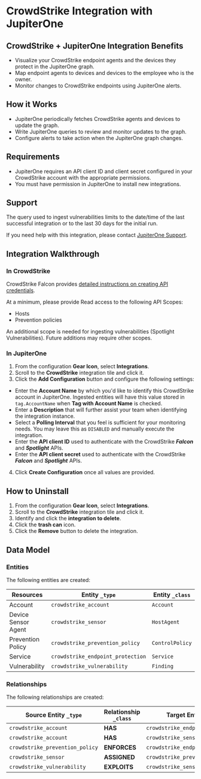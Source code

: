 # CrowdStrike Integration with JupiterOne

## CrowdStrike + JupiterOne Integration Benefits

*   Visualize your CrowdStrike endpoint agents and the devices they protect in the
    JupiterOne graph.
*   Map endpoint agents to devices and devices to the employee who is the owner.
*   Monitor changes to CrowdStrike endpoints using JupiterOne alerts.

## How it Works

*   JupiterOne periodically fetches CrowdStrike agents and devices to update the
    graph.
*   Write JupiterOne queries to review and monitor updates to the graph.
*   Configure alerts to take action when the JupiterOne graph changes.

## Requirements

*   JupiterOne requires an API client ID and client secret configured in your
    CrowdStrike account with the appropriate permissions.
*   You must have permission in JupiterOne to install new integrations.

## Support

The query used to ingest vulnerabilities limits to the date/time of the last
successful integration or to the last 30 days for the initial run.

If you need help with this integration, please contact
[JupiterOne Support](https://support.jupiterone.io).

## Integration Walkthrough

### In CrowdStrike

CrowdStrike Falcon provides [detailed instructions on creating API
credentials][1].

At a minimum, please provide Read access to the following API Scopes:

*   Hosts
*   Prevention policies

An additional scope is needed for ingesting vulnerabilities (Spotlight
Vulnerabilities). Future additions may require other scopes.

### In JupiterOne

1.  From the configuration **Gear Icon**, select **Integrations**.
2.  Scroll to the **CrowdStrike** integration tile and click it.
3.  Click the **Add Configuration** button and configure the following settings:

*   Enter the **Account Name** by which you'd like to identify this CrowdStrike
    account in JupiterOne. Ingested entities will have this value stored in
    `tag.AccountName` when **Tag with Account Name** is checked.
*   Enter a **Description** that will further assist your team when identifying
    the integration instance.
*   Select a **Polling Interval** that you feel is sufficient for your monitoring
    needs. You may leave this as `DISABLED` and manually execute the integration.
*   Enter the **API client ID** used to authenticate with the CrowdStrike
    ***Falcon*** and ***Spotlight*** APIs.
*   Enter the **API client secret** used to authenticate with the CrowdStrike
    ***Falcon*** and ***Spotlight*** APIs.

4.  Click **Create Configuration** once all values are provided.

## How to Uninstall

1.  From the configuration **Gear Icon**, select **Integrations**.
2.  Scroll to the **CrowdStrike** integration tile and click it.
3.  Identify and click the **integration to delete**.
4.  Click the **trash can** icon.
5.  Click the **Remove** button to delete the integration.

[1]: https://www.crowdstrike.com/blog/tech-center/get-access-falcon-apis/

<!-- {J1_DOCUMENTATION_MARKER_START} -->

<!--
********************************************************************************
NOTE: ALL OF THE FOLLOWING DOCUMENTATION IS GENERATED USING THE
"j1-integration document" COMMAND. DO NOT EDIT BY HAND! PLEASE SEE THE DEVELOPER
DOCUMENTATION FOR USAGE INFORMATION:

https://github.com/JupiterOne/sdk/blob/main/docs/integrations/development.md
********************************************************************************
-->

## Data Model

### Entities

The following entities are created:

| Resources           | Entity `_type`                    | Entity `_class` |
| ------------------- | --------------------------------- | --------------- |
| Account             | `crowdstrike_account`             | `Account`       |
| Device Sensor Agent | `crowdstrike_sensor`              | `HostAgent`     |
| Prevention Policy   | `crowdstrike_prevention_policy`   | `ControlPolicy` |
| Service             | `crowdstrike_endpoint_protection` | `Service`       |
| Vulnerability       | `crowdstrike_vulnerability`       | `Finding`       |

### Relationships

The following relationships are created:

| Source Entity `_type`           | Relationship `_class` | Target Entity `_type`             |
| ------------------------------- | --------------------- | --------------------------------- |
| `crowdstrike_account`           | **HAS**               | `crowdstrike_endpoint_protection` |
| `crowdstrike_account`           | **HAS**               | `crowdstrike_sensor`              |
| `crowdstrike_prevention_policy` | **ENFORCES**          | `crowdstrike_endpoint_protection` |
| `crowdstrike_sensor`            | **ASSIGNED**          | `crowdstrike_prevention_policy`   |
| `crowdstrike_vulnerability`     | **EXPLOITS**          | `crowdstrike_sensor`              |

<!--
********************************************************************************
END OF GENERATED DOCUMENTATION AFTER BELOW MARKER
********************************************************************************
-->

<!-- {J1_DOCUMENTATION_MARKER_END} -->
 

<!--  jupiterOneDocVersion=2-1-11 -->
